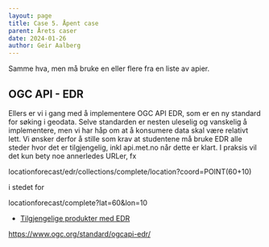 ```yaml
---
layout: page
title: Case 5. Åpent case
parent: Årets caser
date: 2024-01-26
author: Geir Aalberg
---
```




Samme hva, men må bruke en eller flere fra en liste av apier.

## OGC API - EDR

Ellers er vi i gang med å implementere OGC API EDR, som er en ny standard for
søking i geodata. Selve standarden er nesten uleselig og vanskelig å
implementere, men vi har håp om at å konsumere data skal være relativt lett. Vi
ønsker derfor å stille som krav at studentene må bruke EDR alle steder hvor det
er tilgjengelig, inkl api.met.no når dette er klart. I praksis vil det kun bety
noe annerledes URLer, fx

locationforecast/edr/collections/complete/location?coord=POINT(60+10)

i stedet for

locationforecast/complete?lat=60&lon=10



- [Tilgjengelige produkter med EDR](https://api.met.no/swagger2-ui/index.html)


<https://www.ogc.org/standard/ogcapi-edr/>
